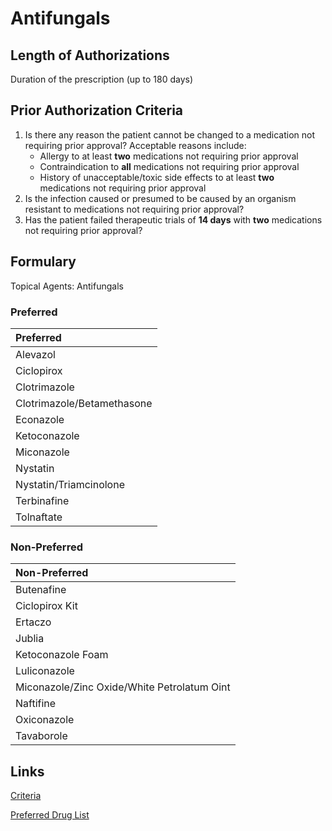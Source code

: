 # Antifungals

## Length of Authorizations

Duration of the prescription (up to 180 days)

## Prior Authorization Criteria

1.  Is there any reason the patient cannot be changed to a medication not requiring prior approval? Acceptable reasons include:
    -   Allergy to at least **two** medications not requiring prior approval
    -   Contraindication to **all** medications not requiring prior approval
    -   History of unacceptable/toxic side effects to at least **two** medications not requiring prior approval
2.  Is the infection caused or presumed to be caused by an organism resistant to medications not requiring prior approval?
3.  Has the patient failed therapeutic trials of **14 days** with **two** medications not requiring prior approval?

## Formulary

Topical Agents: Antifungals

### Preferred

| Preferred                  |
| :------------------------- |
| Alevazol                   |
| Ciclopirox                 |
| Clotrimazole               |
| Clotrimazole/Betamethasone |
| Econazole                  |
| Ketoconazole               |
| Miconazole                 |
| Nystatin                   |
| Nystatin/Triamcinolone     |
| Terbinafine                |
| Tolnaftate                 |

### Non-Preferred

| Non-Preferred                               |
| :------------------------------------------ |
| Butenafine                                  |
| Ciclopirox Kit                              |
| Ertaczo                                     |
| Jublia                                      |
| Ketoconazole Foam                           |
| Luliconazole                                |
| Miconazole/Zinc Oxide/White Petrolatum Oint |
| Naftifine                                   |
| Oxiconazole                                 |
| Tavaborole                                  |


## Links

[Criteria](https://pharmacy.medicaid.ohio.gov/sites/default/files/20221001_UPDL_Criteria_APPROVED.pdf#page=98)

[Preferred Drug List](https://pharmacy.medicaid.ohio.gov/sites/default/files/20221001_UPDL_APPROVED_.pdf#page=32)